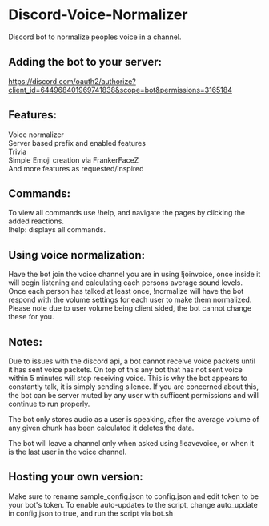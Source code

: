 # Discord-Voice-Normalizer
Discord bot to normalize peoples voice in a channel.

## Adding the bot to your server:
https://discord.com/oauth2/authorize?client_id=644968401969741838&scope=bot&permissions=3165184

## Features:
Voice normalizer<br/>
Server based prefix and enabled features<br/>
Trivia<br/>
Simple Emoji creation via FrankerFaceZ<br/>
And more features as requested/inspired<br/>

## Commands:
To view all commands use !help, and navigate the pages by clicking the added reactions.<br/>
!help: displays all commands.<br/>

## Using voice normalization:
Have the bot join the voice channel you are in using !joinvoice, once inside it will begin listening and calculating each persons average sound levels. Once each person has talked at least once, !normalize will have the bot respond with the volume settings for each user to make them normalized. Please note due to user volume being client sided, the bot cannot change these for you.

## Notes:
Due to issues with the discord api, a bot cannot receive voice packets until it has sent voice packets. On top of this any bot that has not sent voice within 5 minutes will stop receiving voice. This is why the bot appears to constantly talk, it is simply sending silence. If you are concerned about this, the bot can be server muted by any user with sufficent permissions and will continue to run properly.

The bot only stores audio as a user is speaking, after the average volume of any given chunk has been calculated it deletes the data.

The bot will leave a channel only when asked using !leavevoice, or when it is the last user in the voice channel.

## Hosting your own version:
Make sure to rename sample_config.json to config.json and edit token to be your bot's token.
To enable auto-updates to the script, change auto_update in config.json to true, and run the script via bot.sh
